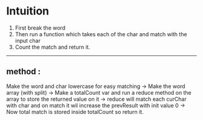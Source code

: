 # Intuition

1. First break the word
2. Then run a function which takes each of the char and match with the input char
3. Count the match and return it.

<hr/>

## method :

Make the word and char lowercase for easy matching -> Make the word array (with split) -> Make a totalCount var and run a reduce method on the array to store the returned value on it -> reduce will match each curChar with char and on match it wil increase the prevResult with init value 0 -> Now total match is stored inside totalCount so return it.
